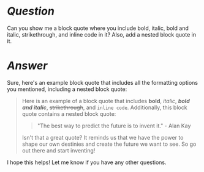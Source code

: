 # _Question_

Can you show me a block quote where you include bold, italic, bold and italic, strikethrough, and inline code in it?  Also, add a nested block quote in it.

# _Answer_

Sure, here's an example block quote that includes all the formatting options you mentioned, including a nested block quote:

> Here is an example of a block quote that includes **bold**, _italic_, _**bold and italic**_, ~~strikethrough~~, and `inline code`. Additionally, this block quote contains a nested block quote:
>
> > "The best way to predict the future is to invent it." - Alan Kay
>
> Isn't that a great quote? It reminds us that we have the power to shape our own destinies and create the future we want to see. So go out there and start inventing!

I hope this helps! Let me know if you have any other questions.
